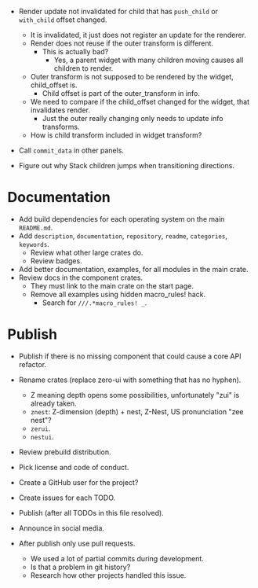 * Render update not invalidated for child that has `push_child` or `with_child` offset changed.
    - It is invalidated, it just does not register an update for the renderer.
    - Render does not reuse if the outer transform is different.
        - This is actually bad?
            - Yes, a parent widget with many children moving causes all children to render.
    - Outer transform is not supposed to be rendered by the widget, child_offset is.
        - Child offset is part of the outer_transform in info.
    - We need to compare if the child_offset changed for the widget, that invalidates render.
        - Just the outer really changing only needs to update info transforms.
    - How is child transform included in widget transform?

* Call `commit_data` in other panels.

* Figure out why Stack children jumps when transitioning directions.

# Documentation

* Add build dependencies for each operating system on the main `README.md`.
* Add `description`, `documentation`, `repository`, `readme`, `categories`, `keywords`.
    - Review what other large crates do.
    - Review badges.
* Add better documentation, examples, for all modules in the main crate.
* Review docs in the component crates.
    - They must link to the main crate on the start page.
    - Remove all examples using hidden macro_rules! hack.
        - Search for `///.*macro_rules! _`.

# Publish

* Publish if there is no missing component that could cause a core API refactor.

* Rename crates (replace zero-ui with something that has no hyphen). 
    - Z meaning depth opens some possibilities, unfortunately "zui" is already taken.
    - `znest`: Z-dimension (depth) + nest, Z-Nest, US pronunciation "zee nest"? 
    - `zerui`.
    - `nestui`.

* Review prebuild distribution.
* Pick license and code of conduct.
* Create a GitHub user for the project?
* Create issues for each TODO.

* Publish (after all TODOs in this file resolved).
* Announce in social media.

* After publish only use pull requests.
    - We used a lot of partial commits during development.
    - Is that a problem in git history?
    - Research how other projects handled this issue.